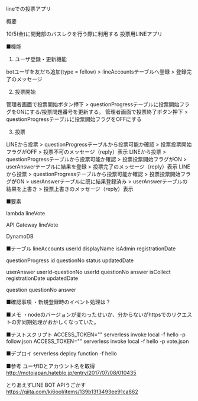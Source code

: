 lineでの投票アプリ

概要

10/5(金)に開発部のバスレクを行う際に利用する
投票用LINEアプリ

■機能

1. ユーザ登録・更新機能

botユーザを友だち追加(type = fellow) > lineAccountsテーブルへ登録 > 登録完了のメッセージ

2. 投票開始

管理者画面で投票開始ボタン押下 > questionProgressテーブルに投票開始フラグをONにする/投票問題番号を更新する。
管理者画面で投票終了ボタン押下 > questionProgressテーブルに投票開始フラグをOFFにする

3. 投票

LINEから投票 > questionProgressテーブルから投票可能か確認 > 投票投票開始フラグがOFF > 投票不可のメッセージ（reply）表示
LINEから投票 > questionProgressテーブルから投票可能か確認 > 投票投票開始フラグがON > userAnswerテーブルに結果を登録 > 投票完了のメッセージ（reply）表示
LINEから投票 > questionProgressテーブルから投票可能か確認 > 投票投票開始フラグがON > userAnswerテーブルに既に結果登録済み > userAnswerテーブルの結果を上書き > 投票上書きのメッセージ（reply）表示

■要素

lambda
lineVote

API Gateway
lineVote

DynamoDB

■テーブル
lineAccounts
    userId
    displayName
    isAdmin
    registrationDate

questionProgress
    id
    questionNo
    status
    updatedDate

userAnswer
    userId-questionNo
    userId
    questionNo
    answer
    isCollect
    registrationDate
    updatedDate

question
    questionNo
    answer

■確認事項
・新規登録時のイベント処理は？


■メモ
・nodeのバージョンが変わったせいか、分からないがhttpsでのリクエストの非同期処理がおかしくなっていた。

■テストスクリプト
ACCESS_TOKEN="" serverless invoke local -f hello -p follow.json
ACCESS_TOKEN="" serverless invoke local -f hello -p vote.json

■デプロイ
serverless deploy function -f hello

■参考
ユーザIDとアカウント名を取得
http://motojapan.hateblo.jp/entry/2017/07/08/010435

とりあえずLINE BOT APIうごかす
https://qiita.com/ki6ool/items/139b13f3493ee91ca862



